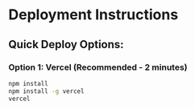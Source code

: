 # Deployment Instructions

## Quick Deploy Options:

### Option 1: Vercel (Recommended - 2 minutes)
```bash
npm install
npm install -g vercel
vercel
